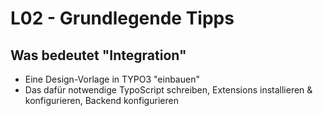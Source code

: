 # L02 - Grundlegende Tipps

## Was bedeutet "Integration"

- Eine Design-Vorlage in TYPO3 "einbauen"
- Das dafür notwendige TypoScript schreiben, Extensions installieren & konfigurieren, Backend konfigurieren
